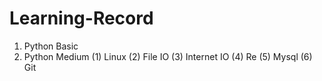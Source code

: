 # Learning-Record
1. Python Basic
2. Python Medium
    (1) Linux
    (2) File IO 
    (3) Internet IO
    (4) Re
    (5) Mysql
    (6) Git
    
